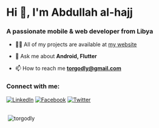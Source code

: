 <h1>Hi 👋, I'm Abdullah al-hajj</h1>
<h3>A passionate mobile & web developer from Libya</h3>

- 👨‍💻 All of my projects are available at [my website](http://torgodly.ml/)

- 💬 Ask me about **Android, Flutter**

- 📫 How to reach me **torgodly@gmail.com**

<h3 align="left">Connect with me:</h3>
<a href="https://www.linkedin.com/in/torgodly/" target="_blank"><img src="https://img.shields.io/badge/LinkedIn-%230077B5.svg?&style=flat-square&logo=linkedin&logoColor=white" alt="LinkedIn"></a>
<a href="https://fb.com/torgodly" target="_blank"><img src="https://img.shields.io/badge/Facebook-%232D88FF.svg?&style=flat-square&logo=facebook&logoColor=white" alt="Facebook"></a>
<a href="https://www.twitter.com/torgodly" target="_blank"><img src="https://img.shields.io/badge/Twitter-%231877F2.svg?&style=flat-square&logo=twitter&logoColor=white" alt="Twitter"></a>
<br><br>

<p>&nbsp;<img align="center" src="https://github-readme-stats.vercel.app/api?username=torgodly&show_icons=true&locale=en" alt="torgodly" /></p>

